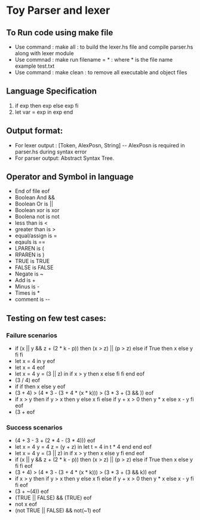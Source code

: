 # Toy Parser and lexer

## To Run code using make file

- Use command : make all : to build the lexer.hs file and compile parser.hs along with lexer module 
- Use commnad : make run filename = * : where * is the file name example test.txt
- Use command : make clean : to remove all executable and object files


## Language Specification

1. if exp then exp else exp fi 
2. let var = exp in exp end 

## Output format:

- For lexer output : [Token, AlexPosn, String] -- AlexPosn is required in parser.hs during syntax error
- For parser output: Abstract Syntax Tree.

## Operator and Symbol in language

- End of file                     eof
- Boolean And                     && 
- Boolean Or is                   || 
- Boolean xor is                  xor
- Boolena not is                  not
- less than is                    <
- greater than is                 > 
- equal/assign is                 =
- eqauls is                       ==
- LPAREN is                       (
- RPAREN is                       )
- TRUE is                         TRUE
- FALSE is                        FALSE
- Negate is                       ~
- Add is                          +
- Minus is                        -
- Times is                        *
- comment is                      --

## Testing on few test cases:

### Failure scenarios
- if (x || y && z + (2 * k - p)) then (x > z) || (p > z) else if True then x else y fi fi 
- let x = 4 in y eof 
- let x = 4 eof 
- let x = 4 y = (3 || z) in if x > y then x else fi fi end eof
- (3 / 4) eof
- if if then x else y eof
- (3 + 4) > (4 * 3 - (3 + 4 * (x * k))) > (3 * 3 + (3 && )) eof
- if x > y then if y > x then y else x fi else if y + x > 0 then y * x else x - y fi eof 
- (3 + eof

### Success scenarios
- (4 + 3 - 3 + (2 * 4 - (3 * 4))) eof
- let x = 4 y = 4 z = (y + z) in let t = 4 in t * 4 end end eof 
- let x = 4 y = (3 || z) in if x > y then x else y fi end eof
- if (x || y && z + (2 * k - p)) then (x > z) || (p > z) else if True then x else y fi fi eof 
- (3 + 4) > (4 * 3 - (3 + 4 * (x * k))) > (3 * 3 + (3 && k)) eof
- if x > y then if y > x then y else x fi else if y + x > 0 then y * x else x - y fi fi eof
- (3 + ~(4)) eof
- (TRUE || FALSE) && (TRUE) eof
- not x eof
- (not TRUE || FALSE) && not(~1) eof
